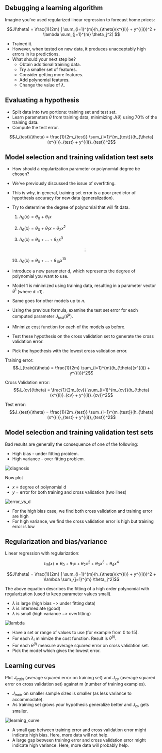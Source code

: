 ## Debugging a learning algorithm

Imagine you've used regularized linear regression to forecast home prices:

$$J(\theta) = \frac{1}{2m} [ \sum_{i=1}^{m}(h_{\theta}(x^{(i)} + y^{(i)})^2 + \lambda \sum_{j=1}^{m} \theta_j^2] $$


* Trained it.
* However, when tested on new data, it produces unacceptably high errors in its predictions.
* What should your next step be? 
    - Obtain additional training data.
    - Try a smaller set of features.
    - Consider getting more features.
    - Add polynomial features.
    - Change the value of $\lambda$.
        

## Evaluating a hypothesis


* Split data into two portions: training set and test set.
* Learn parameters $\theta$ from training data, minimizing $J(\theta)$ using 70\% of the training data.
* Compute the test error.

 $$J_{test}(\theta) = \frac{1}{2m_{test}}  \sum_{i=1}^{m_{test}}(h_{\theta}(x^{(i)}_{test} + y^{(i)}_{test})^2$$


## Model selection and training validation test sets


* How should a regularization parameter or polynomial degree be chosen?
* We've previously discussed the issue of overfitting.
* This is why, in general, training set error is a poor predictor of hypothesis accuracy for new data (generalization).
* Try to determine the degree of polynomial that will fit data.

    1. $h_{\theta}(x) = \theta_0 + \theta_1x$

    2. $h_{\theta}(x) = \theta_0 + \theta_1x + \theta_2x^2$

    3. $h_{\theta}(x) = \theta_0 + ... + \theta_3x^3$

    $$\vdots$$

    10. $h_{\theta}(x) = \theta_0 + ... + \theta_{10}x^{10}$

* Introduce a new parameter d, which represents the degree of polynomial you want to use.
* Model 1 is minimized using training data, resulting in a parameter vector $\theta^1$ (where d =1).
* Same goes for other models up to $n$.
* Using the previous formula, examine the test set error for each computed parameter $J_{test}(\theta^k)$.
* Minimize cost function for each of the models as before.
* Test these hypothesis on the cross validation set to generate the cross validation error.
* Pick the hypothesis with the lowest cross validation error.



Training error:
$$J_{train}(\theta) = \frac{1}{2m}  \sum_{i=1}^{m}(h_{\theta}(x^{(i)} + y^{(i)})^2$$


Cross Validation error:
$$J_{cv}(\theta) = \frac{1}{2m_{cv}}  \sum_{i=1}^{m_{cv}}(h_{\theta}(x^{(i)}_{cv} + y^{(i)}_{cv})^2$$


Test error:
$$J_{test}(\theta) = \frac{1}{2m_{test}}  \sum_{i=1}^{m_{test}}(h_{\theta}(x^{(i)}_{test} + y^{(i)}_{test})^2$$

## Model selection and training validation test sets

Bad results are generally the consequence of one of the following:


* High bias - under fitting problem.
* High variance - over fitting problem.

![diagnosis](https://github.com/djeada/Stanford-Machine-Learning/blob/main/slides/resources/diagnosis.png)

Now plot


* $x$ = degree of polynomial d
* $y$ = error for both training and cross validation (two lines)

![error_vs_d](https://github.com/djeada/Stanford-Machine-Learning/blob/main/slides/resources/error_vs_d.png)

* For the high bias case, we find both cross validation and training error are high
* For high variance, we find the cross validation error is high but training error is low


## Regularization and bias/variance

Linear regression with regularization:

$$h_{\theta}(x) = \theta_0 + \theta_1x + \theta_2x^2 + \theta_3x^3 + \theta_4x^4$$

$$J(\theta) = \frac{1}{2m} [ \sum_{i=1}^{m}(h_{\theta}(x^{(i)} + y^{(i)})^2 + \lambda \sum_{j=1}^{m} \theta_j^2]$$

The above equation describes the fitting of a high order polynomial with regularization (used to keep parameter values small).


* $\lambda$ is large (high bias $->$ under fitting data)
* $\lambda$ is intermediate (good)
* $\lambda$ is small (high variance $->$ overfitting)

![lambda](https://github.com/djeada/Stanford-Machine-Learning/blob/main/slides/resources/lambda.png)

* Have a set or range of values to use (for example from 0 to 15).
* For each $\lambda_i$ minimize the cost function. Result is  $\theta^{(i)}$.
* For each $\theta^{(i)}$ measure average squared error on cross validation set.
* Pick the model which gives the lowest error.


## Learning curves

Plot $J_{train}$ (average squared error on training set) and $J_{cv}$ (average squared error on cross validation set) against m (number of training examples).


*  $J_{train}$ on smaller sample sizes is smaller (as less variance to accommodate).
*  As training set grows your hypothesis generalize better and $J_{cv}$ gets smaller.

![learning_curve](https://github.com/djeada/Stanford-Machine-Learning/blob/main/slides/resources/learning_curve.png)

*  A small gap between training error and cross validation error might indicate high bias. Here, more data will not help.
*  A large gap between training error and cross validation error might indicate high variance. Here, more data will probably help.


